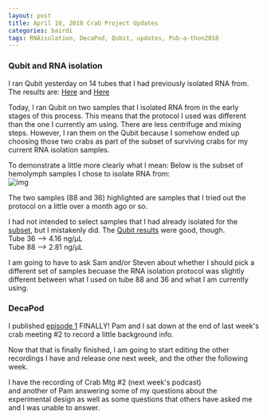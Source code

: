 ```yaml
---
layout: post
title: April 10, 2018 Crab Project Updates
categories: bairdi
tags: RNAisolation, DecaPod, Qubit, updates, Pub-a-thon2018
---
```


### Qubit and RNA isolation
I ran Qubit yesterday on 14 tubes that I had previously isolated RNA from. The results are:
[Here](http://owl.fish.washington.edu/scaphapoda/grace/Crab-project/Qubit/QubitData_2018-04-09_13-20-43.csv)
and
[Here](http://owl.fish.washington.edu/scaphapoda/grace/Crab-project/Qubit/QubitData_2018-04-09_13-38-37.csv)

Today, I ran Qubit on two samples that I isolated RNA from in the early stages of this process. This means that the protocol I used was different than the one I currently am using. There are less centrifuge and mixing steps. However, I ran them on the Qubit because I somehow ended up choosing those two crabs as part of the subset of surviving crabs for my current RNA isolation samples. 

To demonstrate a little more clearly what I mean: Below is the subset of hemolymph samples I chose to isolate RNA from:       
![img](http://owl.fish.washington.edu/scaphapoda/grace/Crab-project/04-10-2018-RNA-iso-subset.png)

The two samples (88 and 36) highlighted are samples that I tried out the protocol on a little over a month ago or so. 

I had not intended to select samples that I had already isolated for the [subset](http://owl.fish.washington.edu/scaphapoda/grace/Crab-project/samples-for-RNA-isolation.xlsx), but I mistakenly did. The [Qubit results](http://owl.fish.washington.edu/scaphapoda/grace/Crab-project/Qubit/QubitData_2018-04-10_14-47-43.csv) were good, though.      
Tube 36 --> 4.16 ng/µL      
Tube 88 --> 2.81 ng/µL

I am going to have to ask Sam and/or Steven about whether I should pick a different set of samples becuase the RNA isolation protocol was slightly different between what I used on tube 88 and 36 and what I am currently using. 

### DecaPod
I published [episode 1](https://bittercrab.wordpress.com/2018/04/10/decapod-s1e1-project-background/) FINALLY! Pam and I sat down at the end of last week's crab meeting #2 to record a little background info.

Now that that is finally finished, I am going to start editing the other recordings I have and release one next week, and the other the following week. 

I have the recording of Crab Mtg #2 (next week's podcast)    
and another of Pam answering some of my questions about the experimental design as well as some questions that others have asked me and I was unable to answer. 

